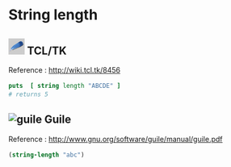 # String length

## ![tcltk](../../../img/icn/tlctk32.png "TCL/TK") TCL/TK

Reference : http://wiki.tcl.tk/8456

```tcl
puts  [ string length "ABCDE" ]
# returns 5
```

## ![guile](../../../img/icn/guile.png "Guile") Guile

Reference :  http://www.gnu.org/software/guile/manual/guile.pdf

```scheme
(string-length "abc")
```
